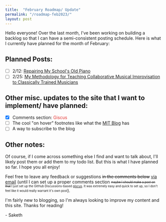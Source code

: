 ```yaml
---
title:  "February Roadmap/ Update"
permalink: "/roadmap-feb2023/"
layout: post
---
```


Hello everyone! Over the last month, I've been working on building a backlog so that I can have a semi-consistent posting schedule. Here is what I currently have planned for the month of February:


## Planned Posts:

- [ ] 2/12: <a href="javascript:alert('Post will be published on 2/12/23')">Repairing My School's Old Piano</a>
- [ ] 2/25: <a href="javascript:alert('Post will be published on 2/25/23')">My Methodology for Teaching Collaborative Musical Improvisation to Classically Trained Musicians</a>

## Other misc. updates to the site that I want to implement/ have planned:

- [X] Comments section: <font color ="#e53935">Giscus</font>
- [ ] The cool "on hover" footnotes like what the [MIT Blog](https://mitadmissions.org/blogs/entry/we-are-reinstating-our-sat-act-requirement-for-future-admissions-cycles/) has
- [ ] A way to subscribe to the blog

## Other notes:

Of course, if I come across something else I find and want to talk about, I'll likely post them or add them to my todo list. But this is what I have planned so far. I hope you all enjoy!

Feel free to leave any feedback or suggestions ~~in the comments below~~ [via email](mailto:yssaketh@gmail.com) (until I can set up a proper comments section <sub><sup>~~maybe I should make a post on that~~ I just set up the GitHub Discussions-based [giscus](https://giscus.app/). It was extremely easy and quick to set up, so I don't feel like it would really warrant it's own post</sup></sub>).

I'm fairly new to blogging, so I'm always looking to improve my content and this site. Thanks for reading!

\- Saketh
